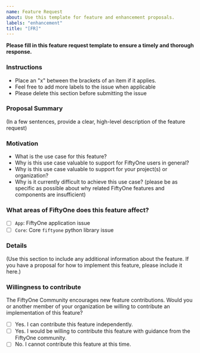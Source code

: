 ```yaml
---
name: Feature Request
about: Use this template for feature and enhancement proposals.
labels: "enhancement"
title: "[FR]"
---
```


**Please fill in this feature request template to ensure a timely and thorough
response.**

### Instructions

-   Place an "x" between the brackets of an item if it applies.
-   Feel free to add more labels to the issue when applicable
-   Please delete this section before submitting the issue

### Proposal Summary

(In a few sentences, provide a clear, high-level description of the feature
request)

### Motivation

-   What is the use case for this feature?
-   Why is this use case valuable to support for FiftyOne users in general?
-   Why is this use case valuable to support for your project(s) or
    organization?
-   Why is it currently difficult to achieve this use case? (please be as
    specific as possible about why related FiftyOne features and components are
    insufficient)

### What areas of FiftyOne does this feature affect?

-   [ ] `App`: FiftyOne application issue
-   [ ] `Core`: Core `fiftyone` python library issue

### Details

(Use this section to include any additional information about the feature. If
you have a proposal for how to implement this feature, please include it here.)

### Willingness to contribute

The FiftyOne Community encourages new feature contributions. Would you or
another member of your organization be willing to contribute an implementation
of this feature?

-   [ ] Yes. I can contribute this feature independently.
-   [ ] Yes. I would be willing to contribute this feature with guidance from
        the FiftyOne community.
-   [ ] No. I cannot contribute this feature at this time.
